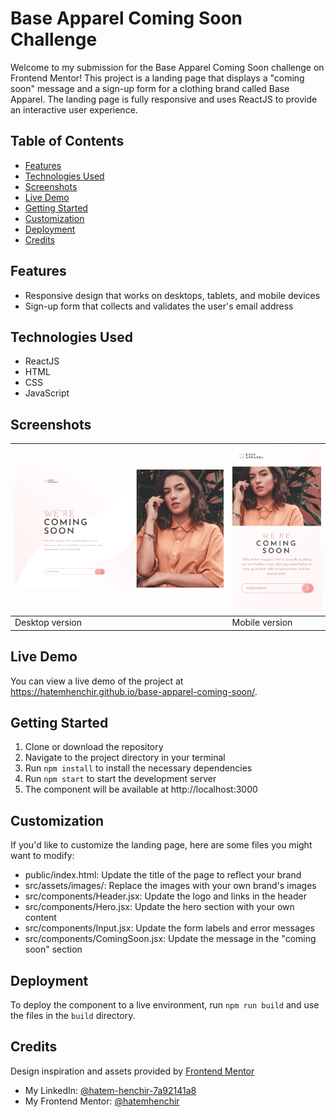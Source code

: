 # Base Apparel Coming Soon Challenge

Welcome to my submission for the Base Apparel Coming Soon challenge on Frontend Mentor! This project is a landing page that displays a "coming soon" message and a sign-up form for a clothing brand called Base Apparel. The landing page is fully responsive and uses ReactJS to provide an interactive user experience.

## Table of Contents
- [Features](#features)
- [Technologies Used](#technologies-used)
- [Screenshots](#screenshots)
- [Live Demo](#live-demo)
- [Getting Started](#getting-started)
- [Customization](#customization)
- [Deployment](#deployment)
- [Credits](#credits)

## Features
- Responsive design that works on desktops, tablets, and mobile devices
- Sign-up form that collects and validates the user's email address


## Technologies Used
- ReactJS
- HTML
- CSS
- JavaScript

## Screenshots
| ![](./screenshots/desktop.png) | ![](./screenshots/mobile.png) |
| ------------------------------ | ----------------------------- |
| Desktop version                | Mobile version                |

## Live Demo

You can view a live demo of the project at https://hatemhenchir.github.io/base-apparel-coming-soon/.

## Getting Started
1. Clone or download the repository
2. Navigate to the project directory in your terminal
3. Run `npm install` to install the necessary dependencies
4. Run `npm start` to start the development server
5. The component will be available at http://localhost:3000

## Customization
If you'd like to customize the landing page, here are some files you might want to modify:

- public/index.html: Update the title of the page to reflect your brand
- src/assets/images/: Replace the images with your own brand's images
- src/components/Header.jsx: Update the logo and links in the header
- src/components/Hero.jsx: Update the hero section with your own content
- src/components/Input.jsx: Update the form labels and error messages
- src/components/ComingSoon.jsx: Update the message in the "coming soon" section

## Deployment
To deploy the component to a live environment, run `npm run build` and use the files in the `build` directory.

## Credits
Design inspiration and assets provided by [Frontend Mentor](https://www.frontendmentor.io/)
- My LinkedIn: [@hatem-henchir-7a92141a8](https://www.linkedin.com/in/hatem-henchir-7a92141a8/)
- My Frontend Mentor: [@hatemhenchir](https://www.frontendmentor.io/profile/hatemhenchir)